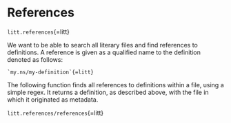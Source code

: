 # References

`litt.references`{=litt}

We want to be able to search all literary files and find references to
definitions. A reference is given as a qualified name to the definition
denoted as follows:

```example
`my.ns/my-definition`{=litt}
```

The following function finds all references to definitions within a
file, using a simple regex. It returns a definition, as described above,
with the file in which it originated as metadata.

`litt.references/references`{=litt}
